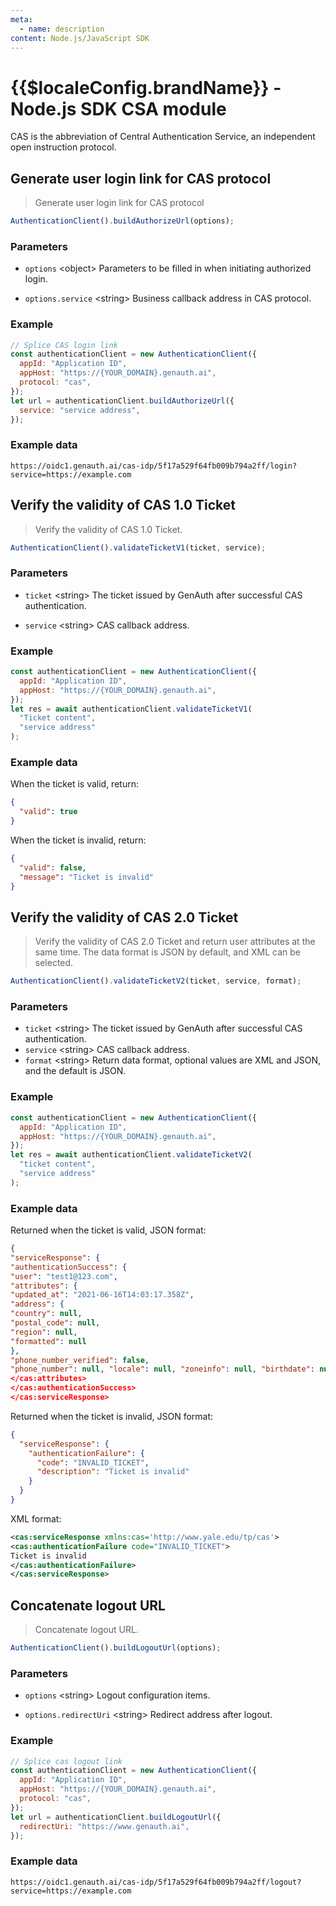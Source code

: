 ```yaml
---
meta:
  - name: description
content: Node.js/JavaScript SDK
---
```


<LastUpdated/>

# {{$localeConfig.brandName}} - Node.js SDK CSA module

CAS is the abbreviation of Central Authentication Service, an independent open instruction protocol.

## Generate user login link for CAS protocol

> Generate user login link for CAS protocol

```js
AuthenticationClient().buildAuthorizeUrl(options);
```

### Parameters

- `options` \<object\> Parameters to be filled in when initiating authorized login.

- `options.service` \<string\> Business callback address in CAS protocol.

### Example

```js
// Splice CAS login link
const authenticationClient = new AuthenticationClient({
  appId: "Application ID",
  appHost: "https://{YOUR_DOMAIN}.genauth.ai",
  protocol: "cas",
});
let url = authenticationClient.buildAuthorizeUrl({
  service: "service address",
});
```

### Example data

```http
https://oidc1.genauth.ai/cas-idp/5f17a529f64fb009b794a2ff/login?service=https://example.com
```

## Verify the validity of CAS 1.0 Ticket

> Verify the validity of CAS 1.0 Ticket.

```js
AuthenticationClient().validateTicketV1(ticket, service);
```

### Parameters

- `ticket` \<string\> The ticket issued by GenAuth after successful CAS authentication.

- `service` \<string\> CAS callback address.

### Example

```javascript
const authenticationClient = new AuthenticationClient({
  appId: "Application ID",
  appHost: "https://{YOUR_DOMAIN}.genauth.ai",
});
let res = await authenticationClient.validateTicketV1(
  "Ticket content",
  "service address"
);
```

### Example data

When the ticket is valid, return:

```json
{
  "valid": true
}
```

When the ticket is invalid, return:

```json
{
  "valid": false,
  "message": "Ticket is invalid"
}
```

## Verify the validity of CAS 2.0 Ticket

> Verify the validity of CAS 2.0 Ticket and return user attributes at the same time. The data format is JSON by default, and XML can be selected.

```js
AuthenticationClient().validateTicketV2(ticket, service, format);
```

### Parameters

- `ticket` \<string\> The ticket issued by GenAuth after successful CAS authentication.
- `service` \<string\> CAS callback address.
- `format` \<string\> Return data format, optional values ​​are XML and JSON, and the default is JSON.

### Example

```javascript
const authenticationClient = new AuthenticationClient({
  appId: "Application ID",
  appHost: "https://{YOUR_DOMAIN}.genauth.ai",
});
let res = await authenticationClient.validateTicketV2(
  "ticket content",
  "service address"
);
```

### Example data

Returned when the ticket is valid, JSON format:

````json
{
"serviceResponse": {
"authenticationSuccess": {
"user": "test1@123.com",
"attributes": {
"updated_at": "2021-06-16T14:03:17.358Z",
"address": {
"country": null,
"postal_code": null,
"region": null,
"formatted": null
},
"phone_number_verified": false,
"phone_number": null, "locale": null, "zoneinfo": null, "birthdate": null, "gender": "U", "email_verified": true, "email": "test1@123.com", "website": null, "picture": "https://files.authing.co/user-contents/photos/9a9dc4d7-e756-45b1-81d8-095a28e476c6.jpg", "profile": null, "preferred_username": "test1@123.com", "nickname": null, "middle_name": null, "family_name": null, "given_name": "AAA", "name": null, "sub": "5f719946524ee1099229496b", "external_id": null, "unionid": "ldap:f63ed82a-ab77-40da-97bd-defd910d2afd:uid=5fa0354af2c5d2f5c377c991,ou=users,o=5fa029ac692f1d4b55a87623,dc=authing,dc=cn" } } } } ``` XML format: ```xml <cas:serviceResponse xmlns:cas="http://www.yale.edu/tp/cas"> <cas:authenticationSuccess> <cas:user>test1@123.com</cas:user> <cas:attributes> <cas:authenticationDate>2021-06-16T13:12:29.369Z</cas:authenticationDate> <cas:longTermAuthenticationRequestTokenUsed>false</cas:longTermAuthenticationRequestTokenUsed> <cas:updated_at/> <cas:address> <cas:locality/> <cas:street_address/> </cas:address> <cas:phone_number_verified>false</cas:phone_number_verified> <cas:gender>U</cas:gender> <cas:email_verified>false</cas:email_verified> <cas:email>test1@123.com</cas:email> <cas:picture>https://files.authing.co/authing-console/default-user-avatar.png</cas:picture> <cas:nickname>aaa</cas:nickname> <cas:sub>6063fcd01d0d2e39d4596904</cas:sub> <cas:external_id>046bb9d1-8501-11e9-bfaa-7cd30abeb5de</cas:external_id>
</cas:attributes>
</cas:authenticationSuccess>
</cas:serviceResponse>
````

Returned when the ticket is invalid, JSON format:

```json
{
  "serviceResponse": {
    "authenticationFailure": {
      "code": "INVALID_TICKET",
      "description": "Ticket is invalid"
    }
  }
}
```

XML format:

```xml
<cas:serviceResponse xmlns:cas='http://www.yale.edu/tp/cas'>
<cas:authenticationFailure code="INVALID_TICKET">
Ticket is invalid
</cas:authenticationFailure>
</cas:serviceResponse>
```

## Concatenate logout URL

> Concatenate logout URL.

```js
AuthenticationClient().buildLogoutUrl(options);
```

### Parameters

- `options` \<string\> Logout configuration items.

- `options.redirectUri` \<string\> Redirect address after logout.

### Example

```javascript
// Splice cas logout link
const authenticationClient = new AuthenticationClient({
  appId: "Application ID",
  appHost: "https://{YOUR_DOMAIN}.genauth.ai",
  protocol: "cas",
});
let url = authenticationClient.buildLogoutUrl({
  redirectUri: "https://www.genauth.ai",
});
```

### Example data

```http
https://oidc1.genauth.ai/cas-idp/5f17a529f64fb009b794a2ff/logout?service=https://example.com
```
